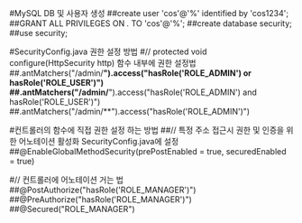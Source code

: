 #MySQL DB 및 사용자 생성
##create user 'cos'@'%' identified by 'cos1234';
##GRANT ALL PRIVILEGES ON *.* TO 'cos'@'%';
##create database security;
##use security;

#SecurityConfig.java 권한 설정 방법
#// protected void configure(HttpSecurity http) 함수 내부에 권한 설정법
##.antMatchers("/admin/**").access("hasRole('ROLE_ADMIN') or hasRole('ROLE_USER')")
##.antMatchers("/admin/**").access("hasRole('ROLE_ADMIN') and hasRole('ROLE_USER')")
##.antMatchers("/admin/**").access("hasRole('ROLE_ADMIN')")

#컨트롤러의 함수에 직접 권한 설정 하는 방법
##// 특정 주소 접근시 권한 및 인증을 위한 어노테이션 활성화 SecurityConfig.java에 설정
##@EnableGlobalMethodSecurity(prePostEnabled = true, securedEnabled = true)

#// 컨트롤러에 어노테이션 거는 법
##@PostAuthorize("hasRole('ROLE_MANAGER')")
##@PreAuthorize("hasRole('ROLE_MANAGER')")
##@Secured("ROLE_MANAGER")
